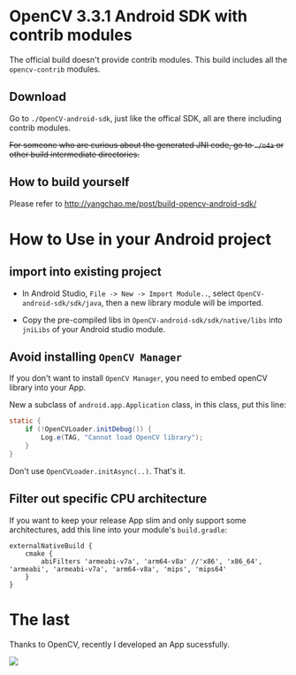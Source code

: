 # OpenCV 3.3.1 Android SDK with contrib modules

The official build doesn't provide contrib modules. This build includes all the `opencv-contrib` modules.

## Download

Go to `./OpenCV-android-sdk`, just like the offical SDK, all are there including contrib modules.

~~For someone who are curious about the generated JNI code, go to `./o4a` or other build intermediate directories.~~

## How to build yourself

Please refer to http://yangchao.me/post/build-opencv-android-sdk/

# How to Use in your Android project

## import into existing project

- In Android Studio, `File -> New -> Import Module..`, select `OpenCV-android-sdk/sdk/java`, then a new library module will be imported.

- Copy the pre-compiled libs in `OpenCV-android-sdk/sdk/native/libs` into `jniLibs` of your Android studio module.

## Avoid installing `OpenCV Manager`

If you don't want to install `OpenCV Manager`, you need to embed openCV library into your App.

New a subclass of `android.app.Application` class, in this class, put this line:

```java
static {
    if (!OpenCVLoader.initDebug()) {
        Log.e(TAG, "Cannot load OpenCV library");
    }
}
```

Don't use `OpenCVLoader.initAsync(..)`. That's it.

## Filter out specific CPU architecture

If you want to keep your release App slim and only support some architectures, add this line into your module's `build.gradle`:

```
externalNativeBuild {
    cmake {
        abiFilters 'armeabi-v7a', 'arm64-v8a' //'x86', 'x86_64', 'armeabi', 'armeabi-v7a', 'arm64-v8a', 'mips', 'mips64'
    }
}
```

# The last

Thanks to OpenCV, recently I developed an App sucessfully.

![](https://i.imgur.com/OLIwhHN.gif)
